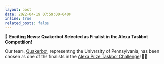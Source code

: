 ```yaml
---
layout: post
date: 2022-04-19 07:59:00-0400
inline: true
related_posts: false
---
```


📢 **Exciting News: Quakerbot Selected as Finalist in the Alexa Taskbot Competition!**

Our team, [Quakerbot](https://www.amazon.science/alexa-prize/teams/university-of-pennsylvania-quakerbot), representing the University of Pennsylvania, has been chosen as one of the finalists in the [Alexa Prize Taskbot Challenge](https://www.amazon.science/alexa-prize/taskbot-challenge/2021)! 🎉🔥